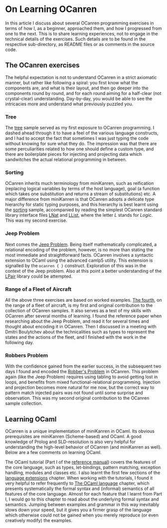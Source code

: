 # On Learning OCanren 

In this article I discuss about several OCanren programming
exercises in terms of how I, as a beginner, approached them,
and how I progressed from one to the next. This is
to share learning experiences, not to engage in the technical details
of the  exercises. Such details are to be found in the respective sub-directory,
as README files or as comments in the source code.



## The OCanren exercises

The helpful expectation is not to understand OCanren in a strict axiomatic
manner, but rather like following a spiral: you first know what the
components are, and what is their layout, and then go deeper into the
components round by round, and for each round aiming for a half-clear
(not crystal-clear) understanding. Day-by-day, you would be  able to
see the intricacies more and understand what previously puzzled you.

### Tree

The [tree](tree) sample served as my first exposure to OCanren programming.
I dashed ahead through it to have a feel of the various language constructs,
and I had to accept the fact that sometimes I was just
typing the code without knowing for sure what they do. The impression was
that there are some perculiarities related to how one should define a custom
type, and there are boilerplate pieces for injecting and projecting data which
sandwitches the actual relational programming in between. 

### Sorting

OCanren inherits much terminology from miniKanren,
such as reification (replacing logical variables by terms of the host language),
goal (a function which takes one substitution and returns a stream of
substitutions) etc. A major difference from miniKanren is that OCanren adopts
a delicate type hierarchy for static typing purposes, and this hierarchy is
best learnt using the [sorting](sorting) sample, accompanied by reading the
simplest OCanren standard library interface files [LNat](https://github.com/JetBrains-Research/OCanren/blob/master/src/std/LNat.mli) and [LList](https://github.com/JetBrains-Research/OCanren/blob/master/src/std/LNat.mli), where the
letter _L_ stands for _Logic_. This was my second exercise.

### Jeep Problem 

Next comes the [Jeep Problem](JeepProblem). Being itself mathematically complicated, a relational
encoding of the problem, however, is no more than stating the most immediate
and straightforward facts. OCanren involves a syntactic extension to OCaml
using the advanced camlp5 utility. This extension is signalled by the
`ocanren { }` construct. Exploration of this was in the context of the Jeep
problem. Also at this point a better understanding of the [LPair](https://github.com/JetBrains-Research/OCanren/blob/master/src/std/LPair.mli) library could
be attempted.

### Range of a Fleet of Aircraft

All the above three exercises are based on worked examples. [The fourth](aircraft_fleet), on the range of a fleet of aircraft,
is my first and original contribution to the collection of OCanren samples. It also serves as a test of my skills with OCanren after several months of learning. I found the reference paper
when researching about the Jeep Problem, and read it for several times and thought about encoding it in OCanren. Then I discussed in a meeting with Dmitri Boulytchev about the
technicalities such as types to represent the states and the actions of the fleet, and I finished with the work in the following day.


### Robbers Problem

With the confidence gained from the earlier success, in the subsequent two days
I found and encoded the [Robber's Problem](robbers) in OCanren. This problem
again (like the Jeep Problem) requires using tabling to avoid getting lost in
loops, and benefits from mixed functional-relational programming. Injection
and projection becomes more natural for me now, but the correct way to pattern
match injected pairs was not found until some surprise and observation. This
was my second original contribution to the OCanren sample collection.


## Learning OCaml

OCanren is a unique implementation of miniKanren in OCaml. Its obvious
prerequisites are miniKanren (Scheme-based) and OCaml. A good knowledge
of Prolog and SLD-resolution is also very helpful for understanding the
high-level behavior of OCanren (and miniKanren as well). Below are
a few comments on learning OCaml.

The OCaml tutorial (Part I of the [reference manual](http://caml.inria.fr/pub/docs/manual-ocaml/)) covers the features of the core language, such as types,
let-bindings, pattern matching, exception handling, modules and classes etc. I
also learnt the first few sections of the [language extensions](http://caml.inria.fr/pub/docs/manual-ocaml/extn.html) chapter. When working with the tutorials,
I found it very helpful to refer frequently to [The OCaml language](http://caml.inria.fr/pub/docs/manual-ocaml/language.html) chapter, which presents systematically
the formal syntax and (informal) semantics of all features of the core
language. Almost for each feature that I learnt from Part I, I would go to this chapter to read about
the underlying formal syntax and semantics. Jumping between examples and grammar in this way inevitably slows down your speed, but it gives you a firmer
grasp of the language which otherwise could not be gained when you merely
reproduce (or even creatively modify) the examples.  
